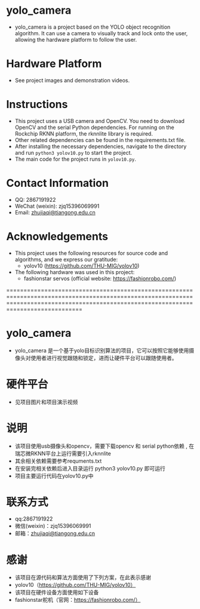 # yolo_camera
- yolo_camera is a project based on the YOLO object recognition algorithm. It can use a camera to visually track and lock onto the user, allowing the hardware platform to follow the user.

# Hardware Platform
- See project images and demonstration videos.

# Instructions
- This project uses a USB camera and OpenCV. You need to download OpenCV and the serial Python dependencies. For running on the Rockchip RKNN platform, the rknnlite library is required.
- Other related dependencies can be found in the requirements.txt file.
- After installing the necessary dependencies, navigate to the directory and run `python3 yolov10.py` to start the project.
- The main code for the project runs in `yolov10.py`.

# Contact Information
- QQ: 2867191922
- WeChat (weixin): zjq15396069991
- Email: zhujiaqi@tiangong.edu.cn

# Acknowledgements
- This project uses the following resources for source code and algorithms, and we express our gratitude:
  - yolov10 (https://github.com/THU-MIG/yolov10)
- The following hardware was used in this project:
  - fashionstar servos (official website: https://fashionrobo.com/)



========================================================================================================================================================================================


# yolo_camera
- yolo_camera 是一个基于yolo目标识别算法的项目，它可以按照它能够使用摄像头对使用者进行视觉跟随和锁定，进而让硬件平台可以跟随使用者。

# 硬件平台
- 见项目图片和项目演示视频

# 说明
- 该项目使用usb摄像头和opencv，需要下载opencv 和 serial python依赖 , 在瑞芯微RKNN平台上运行需要引入rknnlite
- 其余相关依赖需要参考requments.txt
- 在安装完相关依赖后进入目录运行 python3 yolov10.py 即可运行
- 项目主要运行代码在yolov10.py中

# 联系方式
- qq:2867191922
- 微信(weixin)：zjq15396069991
- 邮箱：zhujiaqi@tiangong.edu.cn

# 感谢
- 该项目在源代码和算法方面使用了下列方案，在此表示感谢
- yolov10（https://github.com/THU-MIG/yolov10）
- 该项目在硬件设备方面使用如下设备
- fashionstar舵机（官网：https://fashionrobo.com/）

